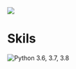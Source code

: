 <img src=https://media3.giphy.com/media/v1.Y2lkPTc5MGI3NjExNDVkd2hwYW5uYjY5bGVibXc2YW85ZHlpdjNkYmVocmlycmhncjg1MyZlcD12MV9pbnRlcm5hbF9naWZfYnlfaWQmY3Q9Zw/Rj2Uww3PeBcdpjJPKB/giphy.gif>

# Skils
![Python 3.6, 3.7, 3.8](https://img.shields.io/pypi/pyversions/clubhouse?color=blueviolet)




